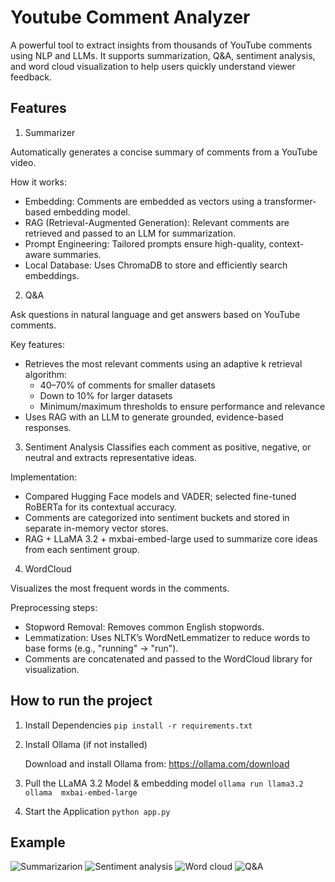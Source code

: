 # Youtube Comment Analyzer

A powerful tool to extract insights from thousands of YouTube comments using NLP and LLMs. It supports summarization, Q&A, sentiment analysis, and word cloud visualization to help users quickly understand viewer feedback.

## Features
1. Summarizer

Automatically generates a concise summary of comments from a YouTube video.

How it works:

 - Embedding: Comments are embedded as vectors using a transformer-based embedding model.
 - RAG (Retrieval-Augmented Generation): Relevant comments are retrieved and passed to an LLM for summarization.
 - Prompt Engineering: Tailored prompts ensure high-quality, context-aware summaries.
 - Local Database: Uses ChromaDB to store and efficiently search embeddings.

2. Q&A

Ask questions in natural language and get answers based on YouTube comments.

Key features:
 - Retrieves the most relevant comments using an adaptive k retrieval algorithm:
   - 40–70% of comments for smaller datasets
   - Down to 10% for larger datasets
   - Minimum/maximum thresholds to ensure performance and relevance
- Uses RAG with an LLM to generate grounded, evidence-based responses.

3. Sentiment Analysis
Classifies each comment as positive, negative, or neutral and extracts representative ideas.

Implementation:
  - Compared Hugging Face models and VADER; selected fine-tuned RoBERTa for its contextual accuracy.
  - Comments are categorized into sentiment buckets and stored in separate in-memory vector stores.
  - RAG + LLaMA 3.2 + mxbai-embed-large used to summarize core ideas from each sentiment group.


4. WordCloud

Visualizes the most frequent words in the comments.

Preprocessing steps:
 - Stopword Removal: Removes common English stopwords.
 - Lemmatization: Uses NLTK’s WordNetLemmatizer to reduce words to base forms (e.g., "running" → "run").
 - Comments are concatenated and passed to the WordCloud library for visualization.

## How to run the project

1. Install Dependencies
```pip install -r requirements.txt```

2. Install Ollama (if not installed)

   Download and install Ollama from: https://ollama.com/download

3. Pull the LLaMA 3.2 Model & embedding model
```ollama run llama3.2```
```ollama  mxbai-embed-large```

4. Start the Application
```python app.py```

## Example

![Summarizarion](image/summarization.jpg)
![Sentiment analysis](image/sentiment_analysis.jpg)
![Word cloud](image/wordcloud.jpg)
![Q&A](image/Q&A.jpg)





